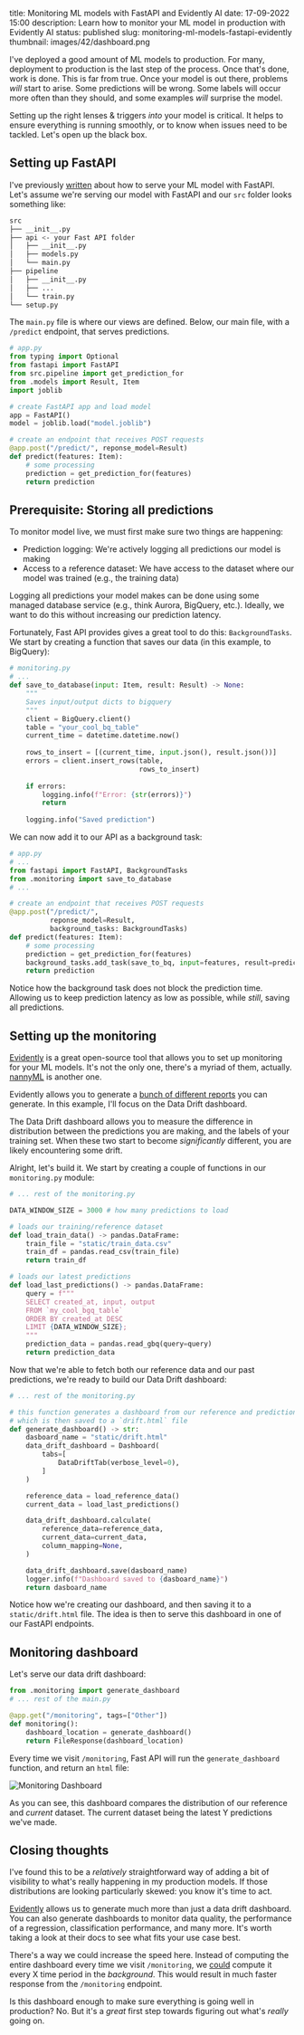 title: Monitoring ML models with FastAPI and Evidently AI
date: 17-09-2022 15:00
description: Learn how to monitor your ML model in production with Evidently AI
status: published
slug: monitoring-ml-models-fastapi-evidently
thumbnail: images/42/dashboard.png

I've deployed a good amount of ML models to production. For many, deployment to production is the last step of the process. Once that's done, work is done. This is far from true. Once your model is out there, problems _will_ start to arise. Some predictions will be wrong. Some labels will occur more often than they should, and some examples _will_ surprise the model. 

Setting up the right lenses & triggers _into_ your model is critical. It helps to ensure everything is running smoothly, or to know when issues need to be tackled. Let's open up the black box. 


## Setting up FastAPI 

I've previously [written](/blog/serving-ml-models-fastapi.html) about how to serve your ML model with FastAPI. Let's assume we're serving our model with FastAPI and our `src` folder looks something like:

```bash
src
├── __init__.py
├── api <- your Fast API folder
│   ├── __init__.py
│   ├── models.py
│   └── main.py
├── pipeline
│   ├── __init__.py
│   ├── ...
│   └── train.py
└── setup.py
```

The `main.py` file is where our views are defined. Below, our main file, with a `/predict` endpoint, that serves predictions.  

```python
# app.py
from typing import Optional
from fastapi import FastAPI
from src.pipeline import get_prediction_for
from .models import Result, Item
import joblib

# create FastAPI app and load model
app = FastAPI()
model = joblib.load("model.joblib")

# create an endpoint that receives POST requests
@app.post("/predict/", reponse_model=Result)
def predict(features: Item):
    # some processing
    prediction = get_prediction_for(features)
    return prediction
```

## Prerequisite: Storing all predictions 
To monitor model live, we must first make sure two things are happening:

- Prediction logging:  We're actively logging all predictions our model is making
- Access to a reference dataset: We have access to the dataset where our model was trained  (e.g., the training data)

Logging all predictions your model makes can be done using some managed database service (e.g., think Aurora, BigQuery, etc.).  Ideally, we want to do this without increasing our prediction latency. 

Fortunately, Fast API provides gives a great tool to do this: `BackgroundTasks`. We start by creating a function that saves our data (in this example, to BigQuery):

```python
# monitoring.py
# ...
def save_to_database(input: Item, result: Result) -> None:
    """
    Saves input/output dicts to bigquery
    """
    client = BigQuery.client()
    table = "your_cool_bq_table"
    current_time = datetime.datetime.now()
    
    rows_to_insert = [(current_time, input.json(), result.json())]
    errors = client.insert_rows(table, 
                                rows_to_insert)
    
    if errors:
        logging.info(f"Error: {str(errors)}")
        return 
    
    logging.info("Saved prediction")
```
We can now add it to our API as a background task:

```python
# app.py
# ...
from fastapi import FastAPI, BackgroundTasks
from .monitoring import save_to_database
# ...

# create an endpoint that receives POST requests
@app.post("/predict/", 
          reponse_model=Result, 
          background_tasks: BackgroundTasks)
def predict(features: Item):
    # some processing
    prediction = get_prediction_for(features)
    background_tasks.add_task(save_to_bq, input=features, result=prediction)
    return prediction
```

Notice how the background task does not block the prediction time. Allowing us to keep prediction latency as low as possible, while _still_, saving all predictions. 

## Setting up the monitoring

[Evidently](https://docs.evidentlyai.com/) is a great open-source tool that allows you to set up monitoring for your ML models. It's not the only one, there's a myriad of them, actually. [nannyML](https://www.nannyml.com/) is another one.

Evidently allows you to generate a [bunch of different reports](https://docs.evidentlyai.com/features/dashboards/input_data#dataset-structure) you can generate. In this example, I'll focus on the Data Drift dashboard. 

The Data Drift dashboard allows you to measure the difference in distribution between the predictions you are making, and the labels of your training set. When these two start to become _significantly_ different, you are likely encountering some drift. 

Alright, let's build it. We start by creating a couple of functions in our `monitoring.py` module: 

```python
# ... rest of the monitoring.py

DATA_WINDOW_SIZE = 3000 # how many predictions to load

# loads our training/reference dataset
def load_train_data() -> pandas.DataFrame:
    train_file = "static/train_data.csv"
    train_df = pandas.read_csv(train_file)
    return train_df

# loads our latest predictions 
def load_last_predictions() -> pandas.DataFrame:
    query = f"""
    SELECT created_at, input, output
    FROM `my_cool_bgq_table` 
    ORDER BY created_at DESC
    LIMIT {DATA_WINDOW_SIZE};
    """
    prediction_data = pandas.read_gbq(query=query)
    return prediction_data

```

Now that we're able to fetch both our reference data and our past predictions, we're ready to build our Data Drift dashboard: 

```python
# ... rest of the monitoring.py

# this function generates a dashboard from our reference and prediction data
# which is then saved to a `drift.html` file
def generate_dashboard() -> str:
    dasboard_name = "static/drift.html"
    data_drift_dashboard = Dashboard(
        tabs=[
            DataDriftTab(verbose_level=0),
        ]
    )

    reference_data = load_reference_data()
    current_data = load_last_predictions()

    data_drift_dashboard.calculate(
        reference_data=reference_data,
        current_data=current_data,
        column_mapping=None,
    )

    data_drift_dashboard.save(dasboard_name)
    logger.info(f"Dashboard saved to {dasboard_name}")
    return dasboard_name

```

Notice how we're creating our dashboard, and then saving it to a `static/drift.html` file. The idea is then to serve this dashboard in one of our FastAPI endpoints. 

## Monitoring dashboard

Let's serve our data drift dashboard: 

```python
from .monitoring import generate_dashboard
# ... rest of the main.py

@app.get("/monitoring", tags=["Other"])
def monitoring():
    dashboard_location = generate_dashboard()
    return FileResponse(dashboard_location)

```

Every time we visit `/monitoring`, Fast API will run the `generate_dashboard` function, and return an `html` file:

<img src="{static}/images/42/dashboard.png" alt="Monitoring Dashboard" style="max-width:100%;">

As you can see, this dashboard compares the distribution of our reference and _current_ dataset. The current dataset being the latest Y predictions we've made.

## Closing thoughts

I've found this to be a _relatively_  straightforward way of adding a bit of visibility to what's really happening in my production models. If those distributions are looking particularly skewed: you know it's time to act. 

[Evidently](https://evidentlyai.com/) allows us to generate much more than just a data drift dashboard. You can also generate dashboards to monitor data quality, the performance of a regression, classification performance, and many more. It's worth taking a look at their docs to see what fits your use case best. 

There's a way we could increase the speed here. Instead of computing the entire dashboard every time we visit `/monitoring`, we [could](https://fastapi-utils.davidmontague.xyz/user-guide/repeated-tasks/#the-repeat_every-decorator) compute it every X time period in the _background_. This would result in much faster response from the `/monitoring` endpoint. 

Is this dashboard enough to make sure everything is going well in production? No. But it's a _great_ first step towards figuring out what's _really_ going on. 
